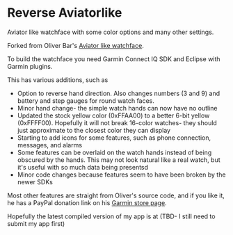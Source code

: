 # Reverse Aviatorlike

Aviator like watchface with some color options and many other settings.

Forked from Oliver Bar's <a href="https://github.com/OliverHannover/Aviatorlike">Aviator like watchface</a>.

To build the watchface you need Garmin Connect IQ SDK and Eclipse with Garmin plugins.

This has various additions, such as
* Option to reverse hand direction. Also changes numbers (3 and 9) and battery and step gauges for round watch faces.
* Minor hand change- the simple watch hands can now have no outline
* Updated the stock yellow color (0xFFAA00) to a better 6-bit yellow (0xFFFF00). Hopefully it will not break 16-color
watches- they should just approximate to the closest color they can display
* Starting to add icons for some features, such as phone connection, messages, and alarms
* Some features can be overlaid on the watch hands instead of being obscured by the hands. This may not look
natural like a real watch, but it's useful with so much data being presentsd
* Minor code changes because features seem to have been broken by the newer SDKs

Most other features are straight from Oliver's source code, and if you like it, he has a PayPal donation link
on his <a href="https://apps.garmin.com/en-US/apps/f0cae216-6a48-4648-b745-9c6538c8e054">Garmin store page</a>.

Hopefully the latest compiled version of my app is at (TBD- I still need to submit my app first)
